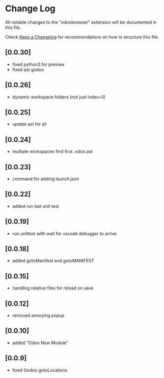 # Change Log

All notable changes to the "odoobrowser" extension will be documented in this file.

Check [Keep a Changelog](http://keepachangelog.com/) for recommendations on how to structure this file.

## [0.0.30]

- fixed python3 for preview
- fixed ast godoo


## [0.0.26]

- dynamic workspace folders (not just index=0)

## [0.0.25]

- update ast for all
## [0.0.24]

- multiple workspaces find first .odoo.ast

## [0.0.23]

- command for adding launch.json
## [0.0.22]

- added run last unit test

## [0.0.19]
- run unittest with wait for vscode debugger to arrive

## [0.0.18]

- added gotoManifest and gotoMANIFEST

## [0.0.15]

- handling relative files for reload on save

## [0.0.12]

- removed annoying popup

## [0.0.10]

- added "Odoo New Module"

## [0.0.9]

- fixed Godoo gotoLocations
